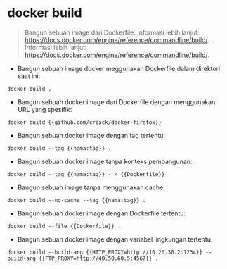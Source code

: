 # docker build

> Bangun sebuah image dari Dockerfile.
> Informasi lebih lanjut: https://docs.docker.com/engine/reference/commandline/build/.
> Informasi lebih lanjut: <https://docs.docker.com/engine/reference/commandline/build/>.

- Bangun sebuah image docker meggunakan Dockerfile dalam direktori saat ini:

`docker build .`

- Bangun sebuah docker image dari Dockerfile dengan menggunakan URL yang spesifik:

`docker build {{github.com/creack/docker-firefox}}`

- Bangun sebuah docker image dengan tag tertentu:

`docker build --tag {{nama:tag}} .`

- Bangun sebuah docker image tanpa konteks pembangunan:

`docker build --tag {{nama:tag}} - < {{Dockerfile}}`

- Bangun sebuah image tanpa menggunakan cache:

`docker build --no-cache --tag {{nama:tag}} .`

- Bangun sebuah docker image dengan Dockerfile tertentu:

`docker build --file {{Dockerfile}} .`

- Bangun sebuah docker image dengan variabel lingkungan tertentu:

`docker build --build-arg {{HTTP_PROXY=http://10.20.30.2:1234}} --build-arg {{FTP_PROXY=http://40.50.60.5:4567}} .`
